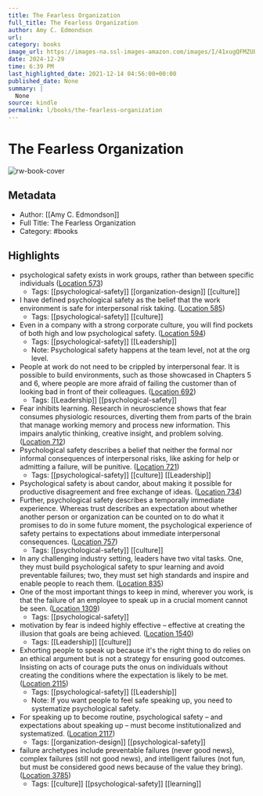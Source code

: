 ```yaml
---
title: The Fearless Organization
full_title: The Fearless Organization
author: Amy C. Edmondson
url: 
category: books
image_url: https://images-na.ssl-images-amazon.com/images/I/41xugQFMZUL._SL200_.jpg
date: 2024-12-29
time: 6:39 PM
last_highlighted_date: 2021-12-14 04:56:00+00:00
published_date: None
summary: |
  None
source: kindle
permalink: l/books/the-fearless-organization
---
```

# The Fearless Organization

![rw-book-cover](https://images-na.ssl-images-amazon.com/images/I/41xugQFMZUL._SL200_.jpg)

## Metadata
- Author: [[Amy C. Edmondson]]
- Full Title: The Fearless Organization
- Category: #books

## Highlights
- psychological safety exists in work groups, rather than between specific individuals ([Location 573](https://readwise.io/to_kindle?action=open&asin=B07KLT8RKM&location=573))
    - Tags: [[psychological-safety]] [[organization-design]] [[culture]] 
- I have defined psychological safety as the belief that the work environment is safe for interpersonal risk taking. ([Location 585](https://readwise.io/to_kindle?action=open&asin=B07KLT8RKM&location=585))
    - Tags: [[psychological-safety]] [[culture]] 
- Even in a company with a strong corporate culture, you will find pockets of both high and low psychological safety. ([Location 594](https://readwise.io/to_kindle?action=open&asin=B07KLT8RKM&location=594))
    - Tags: [[psychological-safety]] [[Leadership]] 
    - Note: Psychological safety happens at the team level, not at the org level.
- People at work do not need to be crippled by interpersonal fear. It is possible to build environments, such as those showcased in Chapters 5 and 6, where people are more afraid of failing the customer than of looking bad in front of their colleagues. ([Location 692](https://readwise.io/to_kindle?action=open&asin=B07KLT8RKM&location=692))
    - Tags: [[Leadership]] [[psychological-safety]] 
- Fear inhibits learning. Research in neuroscience shows that fear consumes physiologic resources, diverting them from parts of the brain that manage working memory and process new information. This impairs analytic thinking, creative insight, and problem solving. ([Location 712](https://readwise.io/to_kindle?action=open&asin=B07KLT8RKM&location=712))
- Psychological safety describes a belief that neither the formal nor informal consequences of interpersonal risks, like asking for help or admitting a failure, will be punitive. ([Location 721](https://readwise.io/to_kindle?action=open&asin=B07KLT8RKM&location=721))
    - Tags: [[psychological-safety]] [[culture]] [[Leadership]] 
- Psychological safety is about candor, about making it possible for productive disagreement and free exchange of ideas. ([Location 734](https://readwise.io/to_kindle?action=open&asin=B07KLT8RKM&location=734))
- Further, psychological safety describes a temporally immediate experience. Whereas trust describes an expectation about whether another person or organization can be counted on to do what it promises to do in some future moment, the psychological experience of safety pertains to expectations about immediate interpersonal consequences. ([Location 757](https://readwise.io/to_kindle?action=open&asin=B07KLT8RKM&location=757))
    - Tags: [[psychological-safety]] [[culture]] 
- In any challenging industry setting, leaders have two vital tasks. One, they must build psychological safety to spur learning and avoid preventable failures; two, they must set high standards and inspire and enable people to reach them. ([Location 835](https://readwise.io/to_kindle?action=open&asin=B07KLT8RKM&location=835))
- One of the most important things to keep in mind, wherever you work, is that the failure of an employee to speak up in a crucial moment cannot be seen. ([Location 1309](https://readwise.io/to_kindle?action=open&asin=B07KLT8RKM&location=1309))
    - Tags: [[psychological-safety]] 
- motivation by fear is indeed highly effective – effective at creating the illusion that goals are being achieved. ([Location 1540](https://readwise.io/to_kindle?action=open&asin=B07KLT8RKM&location=1540))
    - Tags: [[Leadership]] [[culture]] 
- Exhorting people to speak up because it's the right thing to do relies on an ethical argument but is not a strategy for ensuring good outcomes. Insisting on acts of courage puts the onus on individuals without creating the conditions where the expectation is likely to be met. ([Location 2115](https://readwise.io/to_kindle?action=open&asin=B07KLT8RKM&location=2115))
    - Tags: [[psychological-safety]] [[Leadership]] 
    - Note: If you want people to feel safe speaking up, you need to systematize psychological safety.
- For speaking up to become routine, psychological safety – and expectations about speaking up – must become institutionalized and systematized. ([Location 2117](https://readwise.io/to_kindle?action=open&asin=B07KLT8RKM&location=2117))
    - Tags: [[organization-design]] [[psychological-safety]] 
- failure archetypes include preventable failures (never good news), complex failures (still not good news), and intelligent failures (not fun, but must be considered good news because of the value they bring). ([Location 3785](https://readwise.io/to_kindle?action=open&asin=B07KLT8RKM&location=3785))
    - Tags: [[culture]] [[psychological-safety]] [[learning]] 


